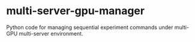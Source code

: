 # multi-server-gpu-manager
Python code for managing sequential experiment commands under multi-GPU multi-server environment.
